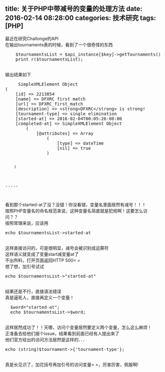 title: 关于PHP中带减号的变量的处理方法
date: 2016-02-14 08:28:00
categories: 技术研究
tags: [PHP]
---
最近在研究Challonge的API<br />
在输出tournaments表的时候，看到了一个很奇怪的东西<br />
<pre class="brush:php; toolbar:false;">    $tournamentsList = $api_instance[$key]-&gt;getTournaments()-&gt;tournament;
    print_r($tournamentsList);</pre>
<br />
输出结果如下<br />
<pre class="brush:php; toolbar:false;">     SimpleXMLElement Object
(
    [id] =&gt; 2213854
    [name] =&gt; DFXRC first match
    [url] =&gt; DFXRC_first_match
    [description] =&gt; &lt;strong&gt;DFXRC&lt;/strong&gt; is strong!
    [tournament-type] =&gt; single elimination
    [started-at] =&gt; 2016-02-04T00:05:26-08:00
    [completed-at] =&gt; SimpleXMLElement Object
        (
            [@attributes] =&gt; Array
                (
                    [type] =&gt; dateTime
                    [nil] =&gt; true
                )

        )
.....</pre>
<br />
看到那个started-at了没？没错！你没看错，变量名里面居然有减号！！！<!--more--><br />
按照PHP变量名的命名规范来说，这种变量名简直就是犯规啊！这要怎么访问？？<br />
按照常理来说，应该用<br />
<pre class="brush:php; toolbar:false;">echo $tournamentsList-&gt;started-at</pre>
<br />
这样直接访问的，可是很明显，减号会被识别成运算符<br />
这样语义就变成了变量start减变量at了<br />
不出所料，打开页面返回HTTP 500= =<br />
想了想，加引号试试<br />
<pre class="brush:php; toolbar:false;">echo $tournamentsList-&gt;"started-at"</pre>
<br />
结果还是不行，直接语法错误<br />
真是逼死人，直接再定义一个变量！<br />
<pre class="brush:php; toolbar:false;">  $word="started-at";
  echo $tournamentsList-&gt;$word;</pre>
<br />
这样居然成功了！！天哪，访问个变量居然要定义两个变量，怎么这么麻烦！<br />
正准备去给他们报个issue，结果看到前面已经有人提出来了<br />
他们官方给出的访问方法居然是这样的．．．<br />
<pre class="brush:php; toolbar:false;">echo (string)$tournament-&gt;{'tournament-type'};</pre>
<br />
真是长见识了，加花括号再加引号的访问变量= =，厉害厉害，佩服啊!